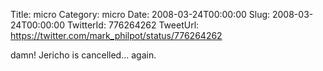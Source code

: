 Title: micro
Category: micro
Date: 2008-03-24T00:00:00
Slug: 2008-03-24T00:00:00
TwitterId: 776264262
TweetUrl: https://twitter.com/mark_philpot/status/776264262

damn! Jericho is cancelled... again.